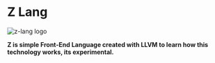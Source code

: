 # Z Lang
![z-lang logo](https://drive.google.com/uc?export=view&id=1Q_HJJgcP20Fa_8Vj18oA9wrLYQjmDI4Y)

**Z is simple Front-End Language created with LLVM to learn how this technology works, its experimental.**
